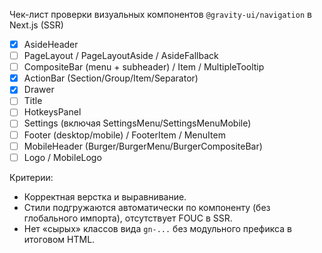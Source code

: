 Чек-лист проверки визуальных компонентов `@gravity-ui/navigation` в Next.js (SSR)

- [x] AsideHeader
- [ ] PageLayout / PageLayoutAside / AsideFallback
- [ ] CompositeBar (menu + subheader) / Item / MultipleTooltip
- [x] ActionBar (Section/Group/Item/Separator)
- [x] Drawer
- [ ] Title
- [ ] HotkeysPanel
- [ ] Settings (включая SettingsMenu/SettingsMenuMobile)
- [ ] Footer (desktop/mobile) / FooterItem / MenuItem
- [ ] MobileHeader (Burger/BurgerMenu/BurgerCompositeBar)
- [ ] Logo / MobileLogo

Критерии:
- Корректная верстка и выравнивание.
- Стили подгружаются автоматически по компоненту (без глобального импорта), отсутствует FOUC в SSR.
- Нет «сырых» классов вида `gn-...` без модульного префикса в итоговом HTML.

